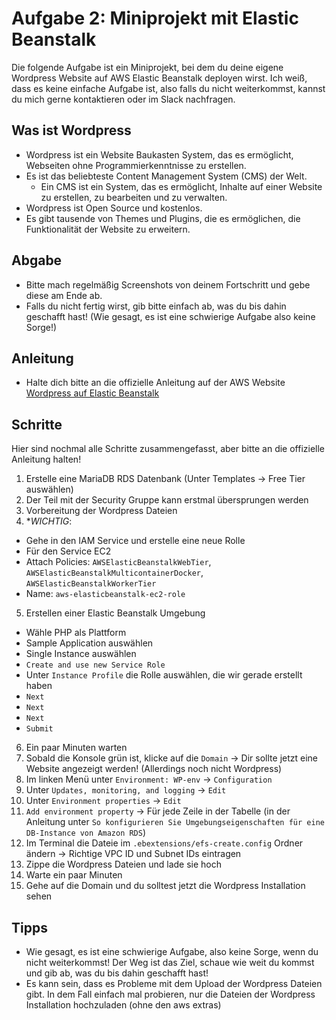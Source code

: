 # Aufgabe 2: Miniprojekt mit Elastic Beanstalk

Die folgende Aufgabe ist ein Miniprojekt, bei dem du deine eigene Wordpress Website auf AWS Elastic Beanstalk deployen wirst.
Ich weiß, dass es keine einfache Aufgabe ist, also falls du nicht weiterkommst, kannst du mich gerne kontaktieren oder im Slack nachfragen.

## Was ist Wordpress

- Wordpress ist ein Website Baukasten System, das es ermöglicht, Webseiten ohne Programmierkenntnisse zu erstellen.
- Es ist das beliebteste Content Management System (CMS) der Welt.
  - Ein CMS ist ein System, das es ermöglicht, Inhalte auf einer Website zu erstellen, zu bearbeiten und zu verwalten.
- Wordpress ist Open Source und kostenlos.
- Es gibt tausende von Themes und Plugins, die es ermöglichen, die Funktionalität der Website zu erweitern.

## Abgabe

- Bitte mach regelmäßig Screenshots von deinem Fortschritt und gebe diese am Ende ab.
- Falls du nicht fertig wirst, gib bitte einfach ab, was du bis dahin geschafft hast! (Wie gesagt, es ist eine schwierige Aufgabe also keine Sorge!)

## Anleitung

- Halte dich bitte an die offizielle Anleitung auf der AWS Website [Wordpress auf Elastic Beanstalk](https://docs.aws.amazon.com/de_de/elasticbeanstalk/latest/dg/php-hawordpress-tutorial.html)

## Schritte

Hier sind nochmal alle Schritte zusammengefasst, aber bitte an die offizielle Anleitung halten!

1. Erstelle eine MariaDB RDS Datenbank (Unter Templates -> Free Tier auswählen)
2. Der Teil mit der Security Gruppe kann erstmal übersprungen werden
3. Vorbereitung der Wordpress Dateien
4. **WICHTIG*:
  - Gehe in den IAM Service und erstelle eine neue Rolle
  - Für den Service EC2
  - Attach Policies: `AWSElasticBeanstalkWebTier`, `AWSElasticBeanstalkMulticontainerDocker`, `AWSElasticBeanstalkWorkerTier`
  - Name: `aws-elasticbeanstalk-ec2-role`
5. Erstellen einer Elastic Beanstalk Umgebung
  - Wähle PHP als Plattform
  - Sample Application auswählen
  - Single Instance auswählen
  - `Create and use new Service Role`
  - Unter `Instance Profile` die Rolle auswählen, die wir gerade erstellt haben
  - `Next`
  - `Next`
  - `Next`
  - `Submit`
6. Ein paar Minuten warten
7. Sobald die Konsole grün ist, klicke auf die `Domain` -> Dir sollte jetzt eine Website angezeigt werden! (Allerdings noch nicht Wordpress)
8. Im linken Menü unter `Environment: WP-env` -> `Configuration`
9. Unter `Updates, monitoring, and logging` -> `Edit`
10. Unter `Environment properties` -> `Edit`
11. `Add environment property` -> Für jede Zeile in der Tabelle (in der Anleitung unter `So konfigurieren Sie Umgebungseigenschaften für eine DB-Instance von Amazon RDS`)
12. Im Terminal die Dateie im `.ebextensions/efs-create.config` Ordner ändern -> Richtige VPC ID und Subnet IDs eintragen
13. Zippe die Wordpress Dateien und lade sie hoch
14. Warte ein paar Minuten
15. Gehe auf die Domain und du solltest jetzt die Wordpress Installation sehen

## Tipps

- Wie gesagt, es ist eine schwierige Aufgabe, also keine Sorge, wenn du nicht weiterkommst! Der Weg ist das Ziel, schaue wie weit du kommst und gib ab, was du bis dahin geschafft hast!
- Es kann sein, dass es Probleme mit dem Upload der Wordpress Dateien gibt. In dem Fall einfach mal probieren, nur die Dateien der Wordpress Installation hochzuladen (ohne den aws extras)
